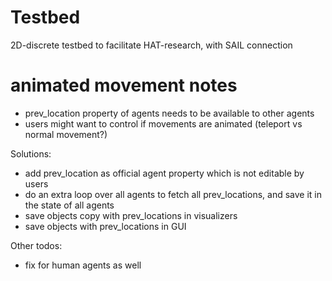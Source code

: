 # Testbed

2D-discrete testbed to facilitate HAT-research, with SAIL connection


# animated movement notes
- prev_location property of agents needs to be available to other agents
- users might want to control if movements are animated (teleport vs normal movement?)

Solutions:   
- add prev_location as official agent property which is not editable by users
- do an extra loop over all agents to fetch all prev_locations, and save it in the state of all agents
- save objects copy with prev_locations in visualizers
- save objects with prev_locations in GUI

Other todos:
- fix for human agents as well 
